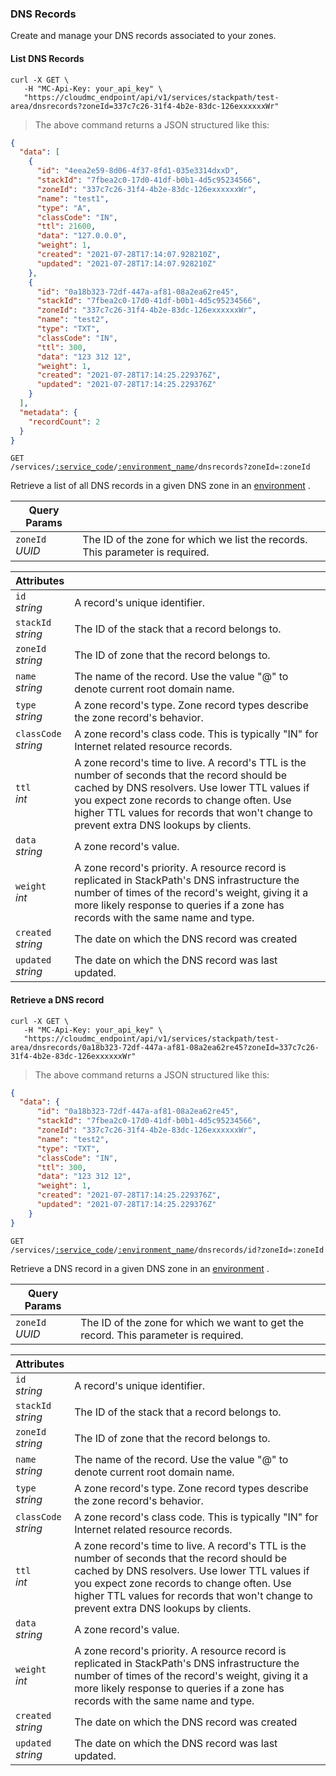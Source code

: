 ### DNS Records

Create and manage your DNS records associated to your zones.

<!-------------------- LIST DNS RECORDS -------------------->

#### List DNS Records

```shell
curl -X GET \
   -H "MC-Api-Key: your_api_key" \
   "https://cloudmc_endpoint/api/v1/services/stackpath/test-area/dnsrecords?zoneId=337c7c26-31f4-4b2e-83dc-126exxxxxxWr"
```
> The above command returns a JSON structured like this:

```json
{
  "data": [
    {
      "id": "4eea2e59-8d06-4f37-8fd1-035e3314dxxD",
      "stackId": "7fbea2c0-17d0-41df-b0b1-4d5c95234566",
      "zoneId": "337c7c26-31f4-4b2e-83dc-126exxxxxxWr",
      "name": "test1",
      "type": "A",
      "classCode": "IN",
      "ttl": 21600,
      "data": "127.0.0.0",
      "weight": 1,
      "created": "2021-07-28T17:14:07.928210Z",
      "updated": "2021-07-28T17:14:07.928210Z"
    },
    {
      "id": "0a18b323-72df-447a-af81-08a2ea62re45",
      "stackId": "7fbea2c0-17d0-41df-b0b1-4d5c95234566",
      "zoneId": "337c7c26-31f4-4b2e-83dc-126exxxxxxWr",
      "name": "test2",
      "type": "TXT",
      "classCode": "IN",
      "ttl": 300,
      "data": "123 312 12",
      "weight": 1,
      "created": "2021-07-28T17:14:25.229376Z",
      "updated": "2021-07-28T17:14:25.229376Z"
    }
  ],
  "metadata": {
    "recordCount": 2
  }
}
```

<code>GET /services/<a href="#administration-service-connections">:service_code</a>/<a href="#administration-environments">:environment_name</a>/dnsrecords?zoneId=:zoneId</code>

Retrieve a list of all DNS records in a given DNS zone in an [environment](#administration-environments) .

Query Params | &nbsp;
---- | -----------
`zoneId`<br/>*UUID* | The ID of the zone for which we list the records. This parameter is required.

Attributes | &nbsp;
------- | -----------
`id`<br/>*string* | A record's unique identifier. 
`stackId`<br/>*string* | The ID of the stack that a record belongs to.
`zoneId`<br/>*string* | The ID of zone that the record belongs to.
`name`<br/>*string* | The name of the record. Use the value "@" to denote current root domain name.
`type`<br/>*string* | A zone record's type. Zone record types describe the zone record's behavior.
`classCode`<br/>*string* | A zone record's class code. This is typically "IN" for Internet related resource records.
`ttl` <br/>*int* | A zone record's time to live. A record's TTL is the number of seconds that the record should be cached by DNS resolvers. Use lower TTL values if you expect zone records to change often. Use higher TTL values for records that won't change to prevent extra DNS lookups by clients.
`data`<br/>*string* | A zone record's value.
`weight` <br/>*int* | A zone record's priority. A resource record is replicated in StackPath's DNS infrastructure the number of times of the record's weight, giving it a more likely response to queries if a zone has records with the same name and type.
`created`<br/>*string* | The date on which the DNS record was created
`updated`<br/>*string* | The date on which the DNS record was last updated.

<!-------------------- RETRIEVE A DNS RECORD -------------------->

#### Retrieve a DNS record

```shell
curl -X GET \
   -H "MC-Api-Key: your_api_key" \
   "https://cloudmc_endpoint/api/v1/services/stackpath/test-area/dnsrecords/0a18b323-72df-447a-af81-08a2ea62re45?zoneId=337c7c26-31f4-4b2e-83dc-126exxxxxxWr"
```
> The above command returns a JSON structured like this:

```json
{
  "data": {
      "id": "0a18b323-72df-447a-af81-08a2ea62re45",
      "stackId": "7fbea2c0-17d0-41df-b0b1-4d5c95234566",
      "zoneId": "337c7c26-31f4-4b2e-83dc-126exxxxxxWr",
      "name": "test2",
      "type": "TXT",
      "classCode": "IN",
      "ttl": 300,
      "data": "123 312 12",
      "weight": 1,
      "created": "2021-07-28T17:14:25.229376Z",
      "updated": "2021-07-28T17:14:25.229376Z"
    }
}
```

<code>GET /services/<a href="#administration-service-connections">:service_code</a>/<a href="#administration-environments">:environment_name</a>/dnsrecords/id?zoneId=:zoneId</code>

Retrieve a DNS record in a given DNS zone in an [environment](#administration-environments) .

Query Params | &nbsp;
---- | -----------
`zoneId`<br/>*UUID* | The ID of the zone for which we want to get the record. This parameter is required.

Attributes | &nbsp;
------- | -----------
`id`<br/>*string* | A record's unique identifier. 
`stackId`<br/>*string* | The ID of the stack that a record belongs to.
`zoneId`<br/>*string* | The ID of zone that the record belongs to.
`name`<br/>*string* | The name of the record. Use the value "@" to denote current root domain name.
`type`<br/>*string* | A zone record's type. Zone record types describe the zone record's behavior.
`classCode`<br/>*string* | A zone record's class code. This is typically "IN" for Internet related resource records.
`ttl` <br/>*int* | A zone record's time to live. A record's TTL is the number of seconds that the record should be cached by DNS resolvers. Use lower TTL values if you expect zone records to change often. Use higher TTL values for records that won't change to prevent extra DNS lookups by clients.
`data`<br/>*string* | A zone record's value.
`weight` <br/>*int* | A zone record's priority. A resource record is replicated in StackPath's DNS infrastructure the number of times of the record's weight, giving it a more likely response to queries if a zone has records with the same name and type.
`created`<br/>*string* | The date on which the DNS record was created
`updated`<br/>*string* | The date on which the DNS record was last updated.
